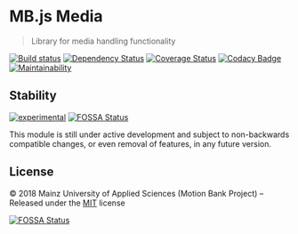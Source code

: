 [comment]: # (ACHTUNG! This is an autogenerated file and will be automatically overwritten)
[comment]: # (To edit its contents please refer to the project dir '.readme')

# MB.js Media

> Library for media handling functionality

[![Build status](https://secure.travis-ci.org/motionbank-js/mbjs-media.svg)](https://travis-ci.org/motionbank-js/mbjs-media)
[![Dependency Status](https://tidelift.com/badges/github/motionbank-js/mbjs-media?style=flat)](https://tidelift.com/repo/github/motionbank-js/mbjs-media)
[![Coverage Status](https://coveralls.io/repos/github/motionbank-js/mbjs-media/badge.svg?branch=master)](https://coveralls.io/github/motionbank-js/mbjs-media?branch=master)
[![Codacy Badge](https://api.codacy.com/project/badge/Grade/c792f12b49bd4c04afd7e49f81fae37c)](https://www.codacy.com/app/motionbank-js/mbjs-media)
[![Maintainability](https://api.codeclimate.com/v1/badges/2659e2c68058d6ac4e4a/maintainability)](https://codeclimate.com/github/motionbank-js/mbjs-media/maintainability)


## Stability

[![experimental](http://badges.github.io/stability-badges/dist/experimental.svg)](http://github.com/badges/stability-badges)
[![FOSSA Status](https://app.fossa.io/api/projects/git%2Bgithub.com%2Fmotionbank-js%2Fmbjs-media.svg?type=shield)](https://app.fossa.io/projects/git%2Bgithub.com%2Fmotionbank-js%2Fmbjs-media?ref=badge_shield)

This module is still under active development and subject to non-backwards compatible changes, or even removal of features, in any future version.


## License

:copyright: 2018 Mainz University of Applied Sciences (Motion Bank Project) – 
Released under the [MIT](https://github.com/motionbank-js/mbjs-media/blob/master/LICENSE) license



[![FOSSA Status](https://app.fossa.io/api/projects/git%2Bgithub.com%2Fmotionbank-js%2Fmbjs-media.svg?type=large)](https://app.fossa.io/projects/git%2Bgithub.com%2Fmotionbank-js%2Fmbjs-media?ref=badge_large)